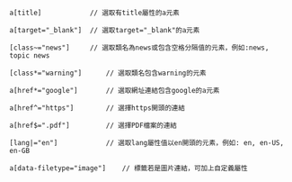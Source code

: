 ```
a[title]			// 選取有title屬性的a元素
```

```
a[target="_blank"]	// 選取target="_blank"的a元素
```

```
[class~="news"]		// 選取類名為news或包含空格分隔值的元素，例如:news, topic news
```

```
[class*="warning"]		// 選取類名包含warning的元素
```

```
a[href*="google"]		// 選取網址連結包含google的a元素
```

```
a[href^="https"]		// 選擇https開頭的連結
```

```
a[href$=".pdf"]			// 選擇PDF檔案的連結
```

```
[lang|="en"]			// 選取lang屬性值以en開頭的元素，例如: en, en-US, en-GB
```

```
a[data-filetype="image"]	// 標籤若是圖片連結，可加上自定義屬性
```